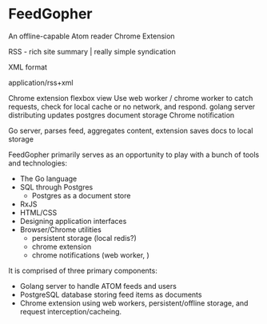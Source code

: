 # FeedGopher
An offline-capable Atom reader Chrome Extension

RSS - rich site summary  |  really simple syndication

XML format

application/rss+xml

Chrome extension
  flexbox view
  Use web worker / chrome worker to catch requests, check for local cache or no network, and respond.
golang server distributing updates
postgres document storage
Chrome notification

Go server, parses feed, aggregates content,
extension saves docs to local storage

FeedGopher primarily serves as an opportunity to play with a bunch of tools and technologies:

- The Go language
-	SQL through Postgres
	- Postgres as a document store
- RxJS
- HTML/CSS
- Designing application interfaces
- Browser/Chrome utilities
	- persistent storage (local redis?)
	- chrome extension
	- chrome notifications (web worker, )

It is comprised of three primary components:
- Golang server to handle ATOM feeds and users
- PostgreSQL database storing feed items as documents
- Chrome extension using web workers, persistent/offline storage, and request interception/cacheing.